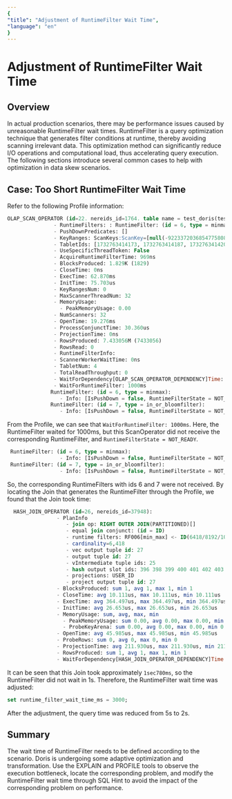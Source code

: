 ```yaml
---
{
"title": "Adjustment of RuntimeFilter Wait Time",
"language": "en"
}
---
```


# Adjustment of RuntimeFilter Wait Time

## Overview

In actual production scenarios, there may be performance issues caused by unreasonable RuntimeFilter wait times. RuntimeFilter is a query optimization technique that generates filter conditions at runtime, thereby avoiding scanning irrelevant data. This optimization method can significantly reduce I/O operations and computational load, thus accelerating query execution. The following sections introduce several common cases to help with optimization in data skew scenarios.

## Case: Too Short RuntimeFilter Wait Time

Refer to the following Profile information:

```SQL
OLAP_SCAN_OPERATOR (id=22. nereids_id=1764. table name = test_doris(test_doris)):(ExecTime: 62.870ms)
               - RuntimeFilters: : RuntimeFilter: (id = 6, type = minmax, need_local_merge: true, is_broadcast: false, build_bf_cardinality: false, RuntimeFilter: (id = 7, type = in_or_bloomfilter, need_local_merge: true, is_broadcast: false, build_bf_cardinality: false, 
               - PushDownPredicates: []
               - KeyRanges: ScanKeys:ScanKey=[null(-9223372036854775808) : 9223372036854775807]
               - TabletIds: [1732763414173, 1732763414187, 1732763414201, 1732763414215]
               - UseSpecificThreadToken: False
               - AcquireRuntimeFilterTime: 969ns
               - BlocksProduced: 1.829K (1829)
               - CloseTime: 0ns
               - ExecTime: 62.870ms
               - InitTime: 75.703us
               - KeyRangesNum: 0
               - MaxScannerThreadNum: 32
               - MemoryUsage: 
                 - PeakMemoryUsage: 0.00 
               - NumScanners: 32
               - OpenTime: 19.276ms
               - ProcessConjunctTime: 30.360us
               - ProjectionTime: 0ns
               - RowsProduced: 7.433056M (7433056)
               - RowsRead: 0
               - RuntimeFilterInfo: 
               - ScannerWorkerWaitTime: 0ns
               - TabletNum: 4
               - TotalReadThroughput: 0
               - WaitForDependency[OLAP_SCAN_OPERATOR_DEPENDENCY]Time: 0ns
               - WaitForRuntimeFilter: 1000ms
              RuntimeFilter: (id = 6, type = minmax):
                 - Info: [IsPushDown = false, RuntimeFilterState = NOT_READY, HasRemoteTarget = true, HasLocalTarget = false, Ignored = false]
              RuntimeFilter: (id = 7, type = in_or_bloomfilter):
                 - Info: [IsPushDown = false, RuntimeFilterState = NOT_READY, HasRemoteTarget = true, HasLocalTarget = false, Ignored = false]
```

From the Profile, we can see that `WaitForRuntimeFilter: 1000ms`. Here, the RuntimeFilter waited for 1000ms, but this ScanOperator did not receive the corresponding RuntimeFilter, and `RuntimeFilterState = NOT_READY`.

```SQL
 RuntimeFilter: (id = 6, type = minmax):
                 - Info: [IsPushDown = false, RuntimeFilterState = NOT_READY, HasRemoteTarget = true, HasLocalTarget = false, Ignored = false]
 RuntimeFilter: (id = 7, type = in_or_bloomfilter):
                 - Info: [IsPushDown = false, RuntimeFilterState = NOT_READY, HasRemoteTarget = true, HasLocalTarget = false, Ignored = false]
```

So, the corresponding RuntimeFilters with ids 6 and 7 were not received. By locating the Join that generates the RuntimeFilter through the Profile, we found that the Join took time:

```SQL
  HASH_JOIN_OPERATOR (id=26, nereids_id=37948):
                - PlanInfo
                   - join op: RIGHT OUTER JOIN(PARTITIONED)[]
                   - equal join conjunct: (id = ID)
                   - runtime filters: RF006[min_max] <- ID(6418/8192/1048576), RF007[in_or_bloom] <- ID(6418/8192/1048576)
                   - cardinality=6,418
                   - vec output tuple id: 27
                   - output tuple id: 27
                   - vIntermediate tuple ids: 25 
                   - hash output slot ids: 396 398 399 400 401 402 403 404 405 406 407 408 409 410 411 412 413 447 
                   - projections: USER_ID
                   - project output tuple id: 27
                - BlocksProduced: sum 1, avg 1, max 1, min 1
                - CloseTime: avg 10.111us, max 10.111us, min 10.111us
                - ExecTime: avg 364.497us, max 364.497us, min 364.497us
                - InitTime: avg 26.653us, max 26.653us, min 26.653us
                - MemoryUsage: sum, avg, max, min 
                  - PeakMemoryUsage: sum 0.00, avg 0.00, max 0.00, min 0.00 
                  - ProbeKeyArena: sum 0.00, avg 0.00, max 0.00, min 0.00 
                - OpenTime: avg 45.985us, max 45.985us, min 45.985us
                - ProbeRows: sum 0, avg 0, max 0, min 0
                - ProjectionTime: avg 211.930us, max 211.930us, min 211.930us
                - RowsProduced: sum 1, avg 1, max 1, min 1
                - WaitForDependency[HASH_JOIN_OPERATOR_DEPENDENCY]Time: avg 1sec780ms, max 1sec780ms, min 1sec780ms
```

It can be seen that this Join took approximately `1sec780ms`, so the RuntimeFilter did not wait in 1s. Therefore, the RuntimeFilter wait time was adjusted:

```SQL
set runtime_filter_wait_time_ms = 3000;
```

After the adjustment, the query time was reduced from 5s to 2s.

## Summary

The wait time of RuntimeFilter needs to be defined according to the scenario. Doris is undergoing some adaptive optimization and transformation. Use the EXPLAIN and PROFILE tools to observe the execution bottleneck, locate the corresponding problem, and modify the RuntimeFilter wait time through SQL Hint to avoid the impact of the corresponding problem on performance.
